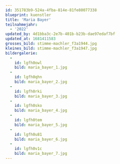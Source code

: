 ```yaml
---
id: 351783b9-524a-4fba-814e-81fe80077338
blueprint: kuenstler
title: 'Maria Bayer'
teilnahmejahr:
  - '2022'
updated_by: 4d1bba3c-2e7b-401b-b23b-dae97edaf7bf
updated_at: 1681411583
grosses_bild: stimme-machler_f3a1944.jpg
kleines_bild: stimme-machler_f3a1947.jpg
bildergalerie:
  -
    id: lgfh0owl
    bild: maria_bayer_1.jpg
  -
    id: lgfh0qhn
    bild: maria_bayer_2.jpg
  -
    id: lgfh0rki
    bild: maria_bayer_3.jpg
  -
    id: lgfh0sko
    bild: maria_bayer_4.jpg
  -
    id: lgfh0tem
    bild: maria_bayer_5.jpg
  -
    id: lgfh0u81
    bild: maria_bayer_6.jpg
  -
    id: lgfh0v1c
    bild: maria_bayer_7.jpg
---
```

